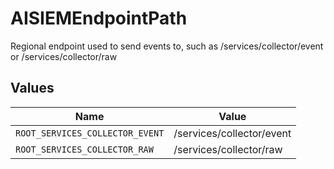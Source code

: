 # AISIEMEndpointPath

Regional endpoint used to send events to, such as /services/collector/event or /services/collector/raw


## Values

| Name                            | Value                           |
| ------------------------------- | ------------------------------- |
| `ROOT_SERVICES_COLLECTOR_EVENT` | /services/collector/event       |
| `ROOT_SERVICES_COLLECTOR_RAW`   | /services/collector/raw         |